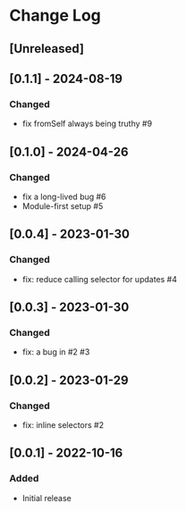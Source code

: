 # Change Log

## [Unreleased]

## [0.1.1] - 2024-08-19

### Changed

- fix fromSelf always being truthy #9

## [0.1.0] - 2024-04-26

### Changed

- fix a long-lived bug #6
- Module-first setup #5

## [0.0.4] - 2023-01-30

### Changed

- fix: reduce calling selector for updates #4

## [0.0.3] - 2023-01-30

### Changed

- fix: a bug in #2 #3

## [0.0.2] - 2023-01-29

### Changed

- fix: inline selectors #2

## [0.0.1] - 2022-10-16

### Added

- Initial release
